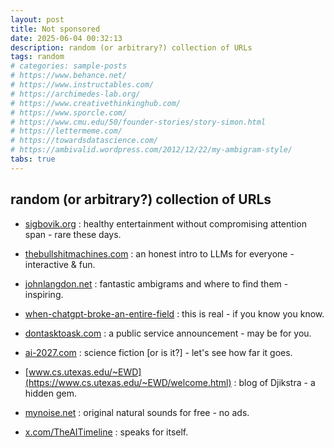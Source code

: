 ```yaml
---
layout: post
title: Not sponsored
date: 2025-06-04 00:32:13
description: random (or arbitrary?) collection of URLs
tags: random
# categories: sample-posts
# https://www.behance.net/
# https://www.instructables.com/
# https://archimedes-lab.org/
# https://www.creativethinkinghub.com/
# https://www.sporcle.com/
# https://www.cmu.edu/50/founder-stories/story-simon.html
# https://lettermeme.com/
# https://towardsdatascience.com/
# https://ambivalid.wordpress.com/2012/12/22/my-ambigram-style/
tabs: true
---
```

## random (or arbitrary?) collection of URLs



- [sigbovik.org](https://sigbovik.org/) : healthy entertainment without compromising attention span - rare these days.

- [thebullshitmachines.com](https://thebullshitmachines.com/) : an honest intro to LLMs for everyone - interactive & fun.

- [johnlangdon.net](https://www.johnlangdon.net/) : fantastic ambigrams and where to find them - inspiring.

- [when-chatgpt-broke-an-entire-field](https://www.quantamagazine.org/when-chatgpt-broke-an-entire-field-an-oral-history-20250430/) : this is real - if you know you know.

- [dontasktoask.com](https://dontasktoask.com/) : a public service announcement - may be for you.

- [ai-2027.com](https://ai-2027.com/) : science fiction [or is it?] - let's see how far it goes.

- [www.cs.utexas.edu/~EWD](https://www.cs.utexas.edu/~EWD/welcome.html) : blog of Djikstra - a hidden gem.

- [mynoise.net](https://mynoise.net/) : original natural sounds for free - no ads.

- [x.com/TheAITimeline](https://x.com/TheAITimeline) : speaks for itself.




